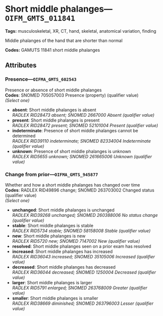 # Short middle phalanges—`OIFM_GMTS_011841`

**Tags:** musculoskeletal, XR, CT, hand, skeletal, anatomical variation, finding

Middle phalanges of the hand that are shorter than normal

**Codes:** GAMUTS 11841 short middle phalanges

## Attributes

### Presence—`OIFMA_GMTS_602543`

Presence or absence of short middle phalanges  
**Codes**: SNOMED 705057003 Presence (property) (qualifier value)  
*(Select one)*

- **absent**: Short middle phalanges is absent  
_RADLEX RID28473 absent; SNOMED 2667000 Absent (qualifier value)_
- **present**: Short middle phalanges is present  
_RADLEX RID28472 present; SNOMED 52101004 Present (qualifier value)_
- **indeterminate**: Presence of short middle phalanges cannot be determined  
_RADLEX RID39110 indeterminate; SNOMED 82334004 Indeterminate (qualifier value)_
- **unknown**: Presence of short middle phalanges is unknown  
_RADLEX RID5655 unknown; SNOMED 261665006 Unknown (qualifier value)_

### Change from prior—`OIFMA_GMTS_945877`

Whether and how a short middle phalanges has changed over time  
**Codes**: RADLEX RID49896 change; SNOMED 263703002 Changed status (qualifier value)  
*(Select one)*

- **unchanged**: Short middle phalanges is unchanged  
_RADLEX RID39268 unchanged; SNOMED 260388006 No status change (qualifier value)_
- **stable**: Short middle phalanges is stable  
_RADLEX RID5734 stable; SNOMED 58158008 Stable (qualifier value)_
- **new**: Short middle phalanges is new  
_RADLEX RID5720 new; SNOMED 7147002 New (qualifier value)_
- **resolved**: Short middle phalanges seen on a prior exam has resolved  
- **increased**: Short middle phalanges has increased  
_RADLEX RID36043 increased; SNOMED 35105006 Increased (qualifier value)_
- **decreased**: Short middle phalanges has decreased  
_RADLEX RID36044 decreased; SNOMED 1250004 Decreased (qualifier value)_
- **larger**: Short middle phalanges is larger  
_RADLEX RID5791 enlarged; SNOMED 263768009 Greater (qualifier value)_
- **smaller**: Short middle phalanges is smaller  
_RADLEX RID38669 diminished; SNOMED 263796003 Lesser (qualifier value)_